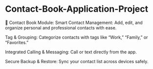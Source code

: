 # Contact-Book-Application-Project

📒 Contact Book Module:
Smart Contact Management: Add, edit, and organize personal and professional contacts with ease.

Tag & Grouping: Categorize contacts with tags like “Work,” “Family,” or “Favorites.”

Integrated Calling & Messaging: Call or text directly from the app.

Secure Backup & Restore: Sync your contact list across devices safely.
